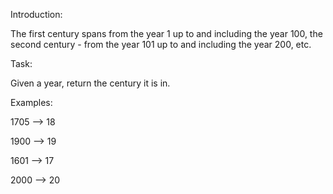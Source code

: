 Introduction:

The first century spans from the year 1 up to and including the year 100,
the second century - from the year 101 up to and including the year 200, etc.

Task:

Given a year, return the century it is in.

Examples:

1705 --> 18	

1900 --> 19

1601 --> 17

2000 --> 20

